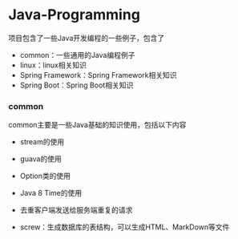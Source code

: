 # Java-Programming

项目包含了一些Java开发编程的一些例子，包含了

- common：一些通用的Java编程例子
- linux：linux相关知识
- Spring Framework：Spring Framework相关知识
- Spring Boot：Spring Boot相关知识



### common

common主要是一些Java基础的知识使用，包括以下内容

- stream的使用
- guava的使用
- Option类的使用
- Java 8 Time的使用
- 去重客户端发送给服务端重复的请求



- screw：生成数据库的表结构，可以生成HTML、MarkDown等文件



